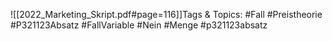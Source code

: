 
![[2022_Marketing_Skript.pdf#page=116]]Tags & Topics:
   #Fall
   #Preistheorie
   #P321123Absatz
   #FallVariable
   #Nein
   #Menge
   #p321123absatz